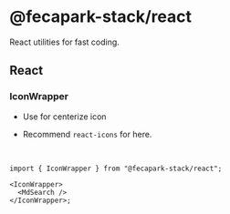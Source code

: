 # @fecapark-stack/react

React utilities for fast coding.

## React

### IconWrapper

- Use for centerize icon

- Recommend `react-icons` for here.

<br />

```tsx
import { IconWrapper } from "@fecapark-stack/react";

<IconWrapper>
  <MdSearch />
</IconWrapper>;
```
